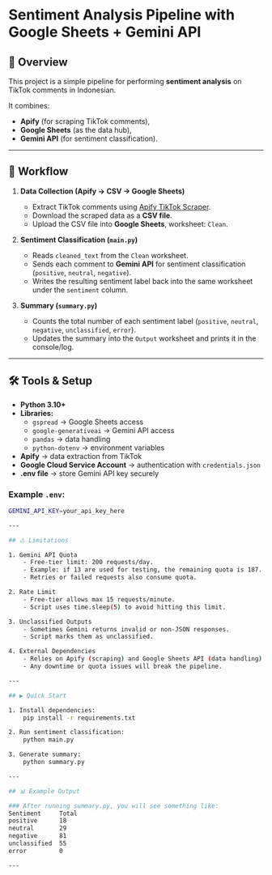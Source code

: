 # Sentiment Analysis Pipeline with Google Sheets + Gemini API

## 📌 Overview
This project is a simple pipeline for performing **sentiment analysis** on TikTok comments in Indonesian.

It combines:
- **Apify** (for scraping TikTok comments),
- **Google Sheets** (as the data hub),
- **Gemini API** (for sentiment classification).

---

## 🔄 Workflow

1. **Data Collection (Apify → CSV → Google Sheets)**
   - Extract TikTok comments using [Apify TikTok Scraper](https://apify.com/apify/tiktok-scraper).
   - Download the scraped data as a **CSV file**.
   - Upload the CSV file into **Google Sheets**, worksheet: `Clean`.

2. **Sentiment Classification (`main.py`)**
   - Reads `cleaned_text` from the `Clean` worksheet.
   - Sends each comment to **Gemini API** for sentiment classification (`positive`, `neutral`, `negative`).
   - Writes the resulting sentiment label back into the same worksheet under the `sentiment` column.

3. **Summary (`summary.py`)**
   - Counts the total number of each sentiment label (`positive`, `neutral`, `negative`, `unclassified`, `error`).
   - Updates the summary into the `Output` worksheet and prints it in the console/log.

---

## 🛠 Tools & Setup

- **Python 3.10+**
- **Libraries:**
  - `gspread` → Google Sheets access
  - `google-generativeai` → Gemini API access
  - `pandas` → data handling
  - `python-dotenv` → environment variables
- **Apify** → data extraction from TikTok
- **Google Cloud Service Account** → authentication with `credentials.json`
- **.env file** → store Gemini API key securely

### Example `.env`:
```bash
GEMINI_API_KEY=your_api_key_here

---

## ⚠️ Limitations

1. Gemini API Quota
    - Free-tier limit: 200 requests/day.
    - Example: if 13 are used for testing, the remaining quota is 187.
    - Retries or failed requests also consume quota.

2. Rate Limit
    - Free-tier allows max 15 requests/minute.
    - Script uses time.sleep(5) to avoid hitting this limit.

3. Unclassified Outputs
    - Sometimes Gemini returns invalid or non-JSON responses.
    - Script marks them as unclassified.

4. External Dependencies
    - Relies on Apify (scraping) and Google Sheets API (data handling).
    - Any downtime or quota issues will break the pipeline.

---

## ▶️ Quick Start

1. Install dependencies:
    pip install -r requirements.txt

2. Run sentiment classification:
    python main.py

3. Generate summary:
    python summary.py

---

## 📊 Example Output

### After running summary.py, you will see something like:
Sentiment     Total
positive      18
neutral       29
negative      81
unclassified  55
error         0

---